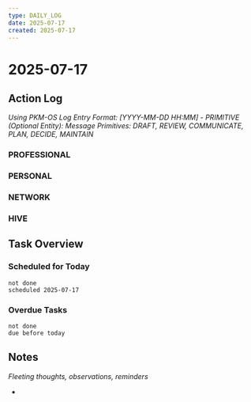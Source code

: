 ```yaml
---
type: DAILY_LOG
date: 2025-07-17
created: 2025-07-17
---
```


# 2025-07-17

## Action Log

_Using PKM-OS Log Entry Format: [YYYY-MM-DD HH:MM] - PRIMITIVE (Optional Entity): Message_
_Primitives: DRAFT, REVIEW, COMMUNICATE, PLAN, DECIDE, MAINTAIN_

### PROFESSIONAL


### PERSONAL


### NETWORK



### HIVE


## Task Overview

### Scheduled for Today
```tasks
not done
scheduled 2025-07-17
```

### Overdue Tasks
```tasks
not done
due before today
```

## Notes

_Fleeting thoughts, observations, reminders_

-
